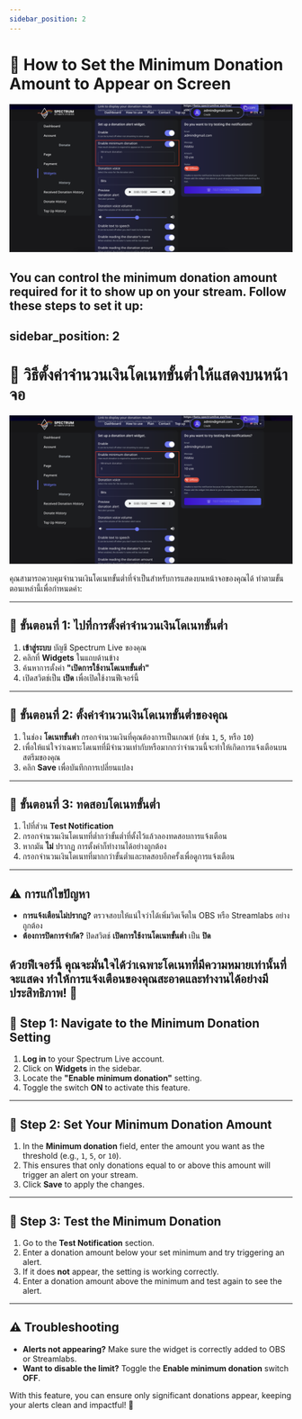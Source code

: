 ```yaml
---
sidebar_position: 2
---
```


# 📖 How to Set the Minimum Donation Amount to Appear on Screen

![Set Minimum Donation Amount](./img/setMinDonation.png)

You can control the minimum donation amount required for it to show up on your stream. Follow these steps to set it up:
---
sidebar_position: 2
---

# 📖 วิธีตั้งค่าจำนวนเงินโดเนทขั้นต่ำให้แสดงบนหน้าจอ

![Set Minimum Donation Amount](./img/setMinDonation.png)

คุณสามารถควบคุมจำนวนเงินโดเนทขั้นต่ำที่จำเป็นสำหรับการแสดงบนหน้าจอของคุณได้ ทำตามขั้นตอนเหล่านี้เพื่อกำหนดค่า:

---

## 📌 ขั้นตอนที่ 1: ไปที่การตั้งค่าจำนวนเงินโดเนทขั้นต่ำ

1. **เข้าสู่ระบบ** บัญชี Spectrum Live ของคุณ
2. คลิกที่ **Widgets** ในแถบด้านข้าง
3. ค้นหาการตั้งค่า **"เปิดการใช้งานโดเนทขั้นต่ำ"**
4. เปิดสวิตช์เป็น **เปิด** เพื่อเปิดใช้งานฟีเจอร์นี้

---

## 📌 ขั้นตอนที่ 2: ตั้งค่าจำนวนเงินโดเนทขั้นต่ำของคุณ

1. ในช่อง **โดเนทขั้นต่ำ** กรอกจำนวนเงินที่คุณต้องการเป็นเกณฑ์ (เช่น `1`, `5`, หรือ `10`)
2. เพื่อให้แน่ใจว่าเฉพาะโดเนทที่มีจำนวนเท่ากับหรือมากกว่าจำนวนนี้จะทำให้เกิดการแจ้งเตือนบนสตรีมของคุณ
3. คลิก **Save** เพื่อบันทึกการเปลี่ยนแปลง

---

## 📌 ขั้นตอนที่ 3: ทดสอบโดเนทขั้นต่ำ

1. ไปที่ส่วน **Test Notification**
2. กรอกจำนวนเงินโดเนทที่ต่ำกว่าขั้นต่ำที่ตั้งไว้แล้วลองทดสอบการแจ้งเตือน
3. หากมัน **ไม่** ปรากฏ การตั้งค่าก็ทำงานได้อย่างถูกต้อง
4. กรอกจำนวนเงินโดเนทที่มากกว่าขั้นต่ำและทดสอบอีกครั้งเพื่อดูการแจ้งเตือน

---

## ⚠️ การแก้ไขปัญหา

- **การแจ้งเตือนไม่ปรากฏ?** ตรวจสอบให้แน่ใจว่าได้เพิ่มวิดเจ็ตใน OBS หรือ Streamlabs อย่างถูกต้อง
- **ต้องการปิดการจำกัด?** ปิดสวิตช์ **เปิดการใช้งานโดเนทขั้นต่ำ** เป็น **ปิด**

ด้วยฟีเจอร์นี้ คุณจะมั่นใจได้ว่าเฉพาะโดเนทที่มีความหมายเท่านั้นที่จะแสดง ทำให้การแจ้งเตือนของคุณสะอาดและทำงานได้อย่างมีประสิทธิภาพ! 🚀
---

## 📌 Step 1: Navigate to the Minimum Donation Setting

1. **Log in** to your Spectrum Live account.
2. Click on **Widgets** in the sidebar.
3. Locate the **"Enable minimum donation"** setting.
4. Toggle the switch **ON** to activate this feature.

---

## 📌 Step 2: Set Your Minimum Donation Amount

1. In the **Minimum donation** field, enter the amount you want as the threshold (e.g., `1`, `5`, or `10`).
2. This ensures that only donations equal to or above this amount will trigger an alert on your stream.
3. Click **Save** to apply the changes.

---

## 📌 Step 3: Test the Minimum Donation

1. Go to the **Test Notification** section.
2. Enter a donation amount below your set minimum and try triggering an alert.
3. If it does **not** appear, the setting is working correctly.
4. Enter a donation amount above the minimum and test again to see the alert.

---

## ⚠️ Troubleshooting

- **Alerts not appearing?** Make sure the widget is correctly added to OBS or Streamlabs.
- **Want to disable the limit?** Toggle the **Enable minimum donation** switch **OFF**.

With this feature, you can ensure only significant donations appear, keeping your alerts clean and impactful! 🚀

